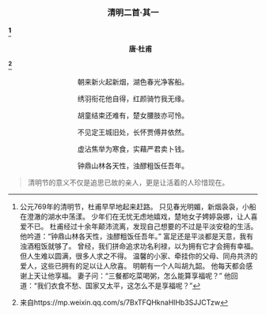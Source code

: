 ### <p align="center">清明二首·其一</p>[^1]
#### <p align="center" style="text-indent:30px">唐·杜甫</p>[^2]
<p align="center">朝来新火起新烟，湖色春光净客船。</p>
<p align="center">绣羽衔花他自得，红颜骑竹我无缘。</p>
<p align="center">胡童结束还难有，楚女腰肢亦可怜。</p>
<p align="center">不见定王城旧处，长怀贾傅井依然。</p>
<p align="center">虚沾焦举为寒食，实藉严君卖卜钱。</p>
<p align="center">钟鼎山林各天性，浊醪粗饭任吾年。</p>



[^1]: 公元769年的清明节，杜甫早早地起来赶路。
只见春光明媚，新烟袅袅，小船在澄澈的湖水中荡漾。
少年们在无忧无虑地嬉戏，楚地女子娉婷袅娜，让人喜爱不已。
杜甫经过十余年颠沛流离，发现自己想要的不过是平淡安稳的生活。
他吟道：“钟鼎山林各天性，浊醪粗饭任吾年。”
富足还是平淡都是天意，我有浊酒粗饭就够了。
曾经，我们拼命追求功名利禄，以为拥有它才会拥有幸福。
但人生难以圆满，很多人求之不得。
温馨的小家、牵挂你的父母、同舟共济的爱人，这些已拥有的足以让人欣喜。
明朝有一个人叫胡九韶。
他每天都会感谢上天让他享福。
妻子问：“三餐都吃菜喝粥，怎么能算享福呢？”
他回道：“我们衣食不愁、国家又太平，这怎么不是享福呢？”
[^2]: 来自https://mp.weixin.qq.com/s/7BxTFQHknaHlHb3SJJCTzw
> 清明节的意义不仅是追思已故的亲人，更是让活着的人珍惜现在。

